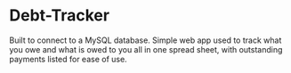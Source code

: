 # Debt-Tracker

Built to connect to a MySQL database. Simple web app used to track what you owe and what is owed to you all in one spread sheet, with outstanding payments listed for ease of use.
